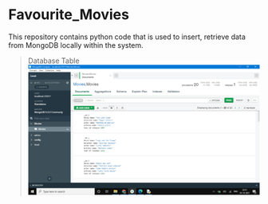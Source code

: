 # Favourite_Movies
This repository contains python code that is used to insert, retrieve data from MongoDB locally within the system. 
> Database Table
![Movies Database Table](https://github.com/GladwinJosephSolomon/Favourite_Movies/blob/main/DB.png)
